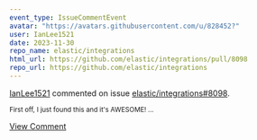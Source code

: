 ```yaml
---
event_type: IssueCommentEvent
avatar: "https://avatars.githubusercontent.com/u/828452?"
user: IanLee1521
date: 2023-11-30
repo_name: elastic/integrations
html_url: https://github.com/elastic/integrations/pull/8098
repo_url: https://github.com/elastic/integrations
---
```


<a href='https://github.com/IanLee1521' target='_blank'>IanLee1521</a> commented on issue <a href='https://github.com/elastic/integrations/pull/8098' target='_blank'>elastic/integrations#8098</a>.

<small>First off, I just found this and it's AWESOME!...</small>

<a href='https://github.com/elastic/integrations/pull/8098' target='_blank'>View Comment</a>